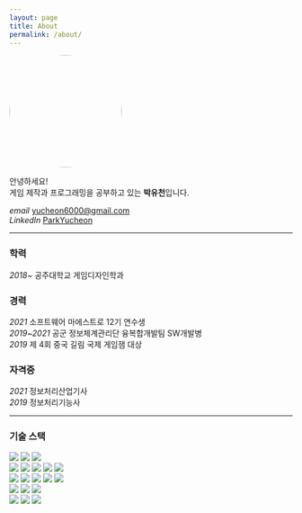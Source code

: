 ```yaml
---
layout: page
title: About
permalink: /about/
---
```


<img src="https://avatars.githubusercontent.com/u/95568961?v=4" style="border-radius:100%; width:200px;" />

안녕하세요!   
게임 제작과 프로그래밍을 공부하고 있는 **박유천**입니다.

*email* [yucheon6000@gmail.com](mailto:yucheon6000@gmail.com)   
*LinkedIn* [ParkYucheon](https://www.linkedin.com/in/6000/)

---

### 학력
*2018~* 공주대학교 게임디자인학과

### 경력
*2021* 소프트웨어 마에스트로 12기 연수생   
*2019~2021* 공군 정보체계관리단 융복합개발팀 SW개발병   
*2019* 제 4회 중국 길림 국제 게임잼 대상

### 자격증
*2021* 정보처리산업기사   
*2019* 정보처리기능사

---

### 기술 스택
<img src="https://img.shields.io/badge/HTML-E34F26?style=flat-square&logo=HTML5&logoColor=white"/>
<img src="https://img.shields.io/badge/CSS-1572B6?style=flat-square&logo=CSS3&logoColor=white"/>
<img src="https://img.shields.io/badge/JavaScript-F7DF1E?style=flat-square&logo=JavaScript&logoColor=black"/>
<br/>
<img src="https://img.shields.io/badge/Python-3776AB?style=flat-square&logo=Python&logoColor=white"/>
<img src="https://img.shields.io/badge/C-A8B9CC?style=flat-square&logo=C&logoColor=white"/>
<img src="https://img.shields.io/badge/-C%23-239120?style=flat-square&logo=C Sharp&logoColor=white"/>
<img src="https://img.shields.io/badge/Java-007396?style=flat-square&logo=Java&logoColor=white"/>
<img src="https://img.shields.io/badge/SQL-4479A1?style=flat-square&logo=MySQL&logoColor=white"/>
<br/>
<img src="https://img.shields.io/badge/Unity-505050?style=flat-square&logo=Unity&logoColor=white"/>
<img src="https://img.shields.io/badge/Android-3DDC84?style=flat-square&logo=Android&logoColor=white"/>
<img src="https://img.shields.io/badge/ReactNative-61DAFB?style=flat-square&logo=React&logoColor=black"/>
<img src="https://img.shields.io/badge/Node.js
-339933?style=flat-square&logo=Node.js&logoColor=white"/>
<img src="https://img.shields.io/badge/OpenCV-5C3EE8?style=flat-square&logo=OpenCV&logoColor=white"/>
<br/>
<img src="https://img.shields.io/badge/Git-F05032?style=flat-square&logo=Git&logoColor=white"/>
<img src="https://img.shields.io/badge/AWS-232F3E?style=flat-square&logo=Amazon AWS&logoColor=white"/>
<img src="https://img.shields.io/badge/ROS-22314E?style=flat-square&logo=ROS&logoColor=white"/>
<br/>
<img src="https://img.shields.io/badge/Photoshop-31A8FF?style=flat-square&logo=Adobe Photoshop&logoColor=white"/>
<img src="https://img.shields.io/badge/Illustrator-FF9A00?style=flat-square&logo=Adobe Illustrator&logoColor=white"/>
<img src="https://img.shields.io/badge/3DS MAX-0696D7?style=flat-square&logo=Autodesk&logoColor=white"/>
